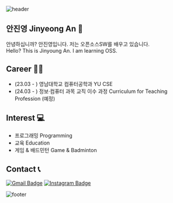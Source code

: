 ![header](https://capsule-render.vercel.app/api?type=waving&&color=gradient&height=100&section=header&fontSize=90)

<!--
**dkwldu/dkwldu** is a ✨ _special_ ✨ repository because its `README.md` (this file) appears on your GitHub profile.

Here are some ideas to get you started:

- 🔭 I’m currently working on ...
- 🌱 I’m currently learning ...
- 👯 I’m looking to collaborate on ...
- 🤔 I’m looking for help with ...
- 💬 Ask me about ...
- 📫 How to reach me: ...
- 😄 Pronouns: ...
- ⚡ Fun fact: ...
-->

## 안진영 Jinyeong An 🌱
안녕하십니까? 안진영입니다. 저는 오픈소스SW를 배우고 있습니다. <br/>
Hello? This is Jinyoung An. I am learning OSS.

## Career 🤹‍♀️
- (23.03 - ) 영남대학교 컴퓨터공학과 YU CSE
- (24.03 - ) 정보·컴퓨터 과목 교직 이수 과정 Curriculum for Teaching Profession (예정)

## Interest 💻
- 프로그래밍 Programming
- 교육 Education
- 게임 & 배드민턴 Game & Badminton

## Contact 📞
[![Gmail Badge](https://img.shields.io/badge/mail-d14836?style=flat-square&logo=Gmail&logoColor=white&link=mailto:jyjy0826@yu.ac.kr)](mailto:jyjy0826@yu.ac.kr)
[![Instagram Badge](https://img.shields.io/badge/-Instagram-dd2a7b?style=flat-square&logo=instagram&logoColor=white&link=https://www.instagram.com/dkwldu_/)](https://www.instagram.com/dkwldu_/) 

![footer](https://capsule-render.vercel.app/api?type=waving&&color=gradient&height=100&section=footer&fontSize=90)
